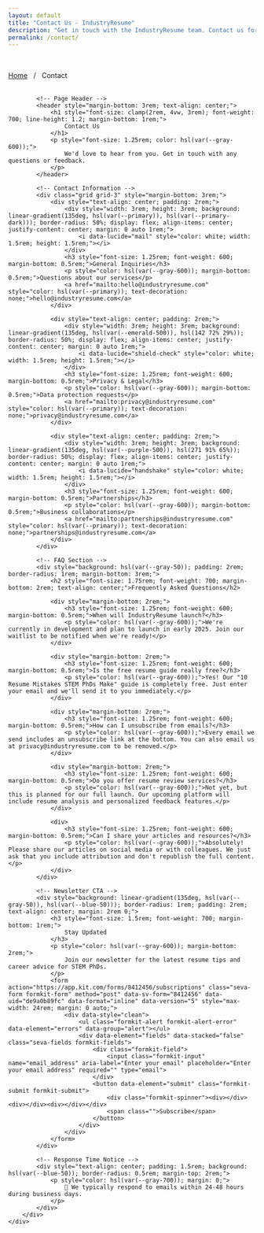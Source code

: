 ```yaml
---
layout: default
title: "Contact Us - IndustryResume"
description: "Get in touch with the IndustryResume team. Contact us for support, partnerships, or general inquiries."
permalink: /contact/
---
```


<section class="section" style="padding-top: 2rem;">
    <div class="container">
        <div style="max-width: 48rem; margin: 0 auto;">
            <!-- Breadcrumb -->
            <nav style="margin-bottom: 2rem;">
                <a href="{{ '/' | relative_url }}" class="btn-link" style="font-size: 0.875rem;">Home</a>
                <span style="color: hsl(var(--gray-300)); margin: 0 0.5rem;">/</span>
                <span style="color: hsl(var(--gray-600)); font-size: 0.875rem;">Contact</span>
            </nav>

            <!-- Page Header -->
            <header style="margin-bottom: 3rem; text-align: center;">
                <h1 style="font-size: clamp(2rem, 4vw, 3rem); font-weight: 700; line-height: 1.2; margin-bottom: 1rem;">
                    Contact Us
                </h1>
                <p style="font-size: 1.25rem; color: hsl(var(--gray-600));">
                    We'd love to hear from you. Get in touch with any questions or feedback.
                </p>
            </header>

            <!-- Contact Information -->
            <div class="grid grid-3" style="margin-bottom: 3rem;">
                <div style="text-align: center; padding: 2rem;">
                    <div style="width: 3rem; height: 3rem; background: linear-gradient(135deg, hsl(var(--primary)), hsl(var(--primary-dark))); border-radius: 50%; display: flex; align-items: center; justify-content: center; margin: 0 auto 1rem;">
                        <i data-lucide="mail" style="color: white; width: 1.5rem; height: 1.5rem;"></i>
                    </div>
                    <h3 style="font-size: 1.25rem; font-weight: 600; margin-bottom: 0.5rem;">General Inquiries</h3>
                    <p style="color: hsl(var(--gray-600)); margin-bottom: 0.5rem;">Questions about our services</p>
                    <a href="mailto:hello@industryresume.com" style="color: hsl(var(--primary)); text-decoration: none;">hello@industryresume.com</a>
                </div>

                <div style="text-align: center; padding: 2rem;">
                    <div style="width: 3rem; height: 3rem; background: linear-gradient(135deg, hsl(var(--emerald-500)), hsl(142 72% 29%)); border-radius: 50%; display: flex; align-items: center; justify-content: center; margin: 0 auto 1rem;">
                        <i data-lucide="shield-check" style="color: white; width: 1.5rem; height: 1.5rem;"></i>
                    </div>
                    <h3 style="font-size: 1.25rem; font-weight: 600; margin-bottom: 0.5rem;">Privacy & Legal</h3>
                    <p style="color: hsl(var(--gray-600)); margin-bottom: 0.5rem;">Data protection requests</p>
                    <a href="mailto:privacy@industryresume.com" style="color: hsl(var(--primary)); text-decoration: none;">privacy@industryresume.com</a>
                </div>

                <div style="text-align: center; padding: 2rem;">
                    <div style="width: 3rem; height: 3rem; background: linear-gradient(135deg, hsl(var(--purple-500)), hsl(271 91% 65%)); border-radius: 50%; display: flex; align-items: center; justify-content: center; margin: 0 auto 1rem;">
                        <i data-lucide="handshake" style="color: white; width: 1.5rem; height: 1.5rem;"></i>
                    </div>
                    <h3 style="font-size: 1.25rem; font-weight: 600; margin-bottom: 0.5rem;">Partnerships</h3>
                    <p style="color: hsl(var(--gray-600)); margin-bottom: 0.5rem;">Business collaborations</p>
                    <a href="mailto:partnerships@industryresume.com" style="color: hsl(var(--primary)); text-decoration: none;">partnerships@industryresume.com</a>
                </div>
            </div>

            <!-- FAQ Section -->
            <div style="background: hsl(var(--gray-50)); padding: 2rem; border-radius: 1rem; margin-bottom: 3rem;">
                <h2 style="font-size: 1.75rem; font-weight: 700; margin-bottom: 2rem; text-align: center;">Frequently Asked Questions</h2>
                
                <div style="margin-bottom: 2rem;">
                    <h3 style="font-size: 1.25rem; font-weight: 600; margin-bottom: 0.5rem;">When will IndustryResume launch?</h3>
                    <p style="color: hsl(var(--gray-600));">We're currently in development and plan to launch in early 2025. Join our waitlist to be notified when we're ready!</p>
                </div>

                <div style="margin-bottom: 2rem;">
                    <h3 style="font-size: 1.25rem; font-weight: 600; margin-bottom: 0.5rem;">Is the free resume guide really free?</h3>
                    <p style="color: hsl(var(--gray-600));">Yes! Our "10 Resume Mistakes STEM PhDs Make" guide is completely free. Just enter your email and we'll send it to you immediately.</p>
                </div>

                <div style="margin-bottom: 2rem;">
                    <h3 style="font-size: 1.25rem; font-weight: 600; margin-bottom: 0.5rem;">How can I unsubscribe from emails?</h3>
                    <p style="color: hsl(var(--gray-600));">Every email we send includes an unsubscribe link at the bottom. You can also email us at privacy@industryresume.com to be removed.</p>
                </div>

                <div style="margin-bottom: 2rem;">
                    <h3 style="font-size: 1.25rem; font-weight: 600; margin-bottom: 0.5rem;">Do you offer resume review services?</h3>
                    <p style="color: hsl(var(--gray-600));">Not yet, but this is planned for our full launch. Our upcoming platform will include resume analysis and personalized feedback features.</p>
                </div>

                <div>
                    <h3 style="font-size: 1.25rem; font-weight: 600; margin-bottom: 0.5rem;">Can I share your articles and resources?</h3>
                    <p style="color: hsl(var(--gray-600));">Absolutely! Please share our articles on social media or with colleagues. We just ask that you include attribution and don't republish the full content.</p>
                </div>
            </div>

            <!-- Newsletter CTA -->
            <div style="background: linear-gradient(135deg, hsl(var(--gray-50)), hsl(var(--blue-50))); border-radius: 1rem; padding: 2rem; text-align: center; margin: 2rem 0;">
                <h3 style="font-size: 1.5rem; font-weight: 700; margin-bottom: 1rem;">
                    Stay Updated
                </h3>
                <p style="color: hsl(var(--gray-600)); margin-bottom: 2rem;">
                    Join our newsletter for the latest resume tips and career advice for STEM PhDs.
                </p>
                <form action="https://app.kit.com/forms/8412456/subscriptions" class="seva-form formkit-form" method="post" data-sv-form="8412456" data-uid="de9a0b89fc" data-format="inline" data-version="5" style="max-width: 24rem; margin: 0 auto;">
                    <div data-style="clean">
                        <ul class="formkit-alert formkit-alert-error" data-element="errors" data-group="alert"></ul>
                        <div data-element="fields" data-stacked="false" class="seva-fields formkit-fields">
                            <div class="formkit-field">
                                <input class="formkit-input" name="email_address" aria-label="Enter your email" placeholder="Enter your email address" required="" type="email">
                            </div>
                            <button data-element="submit" class="formkit-submit formkit-submit">
                                <div class="formkit-spinner"><div></div><div></div><div></div></div>
                                <span class="">Subscribe</span>
                            </button>
                        </div>
                    </div>
                </form>
            </div>

            <!-- Response Time Notice -->
            <div style="text-align: center; padding: 1.5rem; background: hsl(var(--blue-50)); border-radius: 0.5rem; margin-top: 2rem;">
                <p style="color: hsl(var(--gray-700)); margin: 0;">
                    📧 We typically respond to emails within 24-48 hours during business days.
                </p>
            </div>
        </div>
    </div>
</section>
